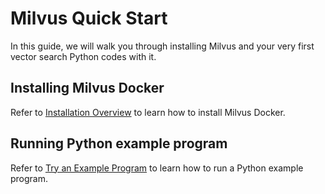 #  Milvus Quick Start

In this guide, we will walk you through installing Milvus and your very first vector search Python codes with it.

## Installing Milvus Docker

Refer to [Installation Overview](https://www.milvus.io/docs/guides/get_started/install_milvus/install_milvus.md) to learn how to install Milvus Docker.

## Running Python example program

Refer to [Try an Example Program](https://github.com/milvus-io/pymilvus/tree/master/examples) to learn how to run a Python example program.
